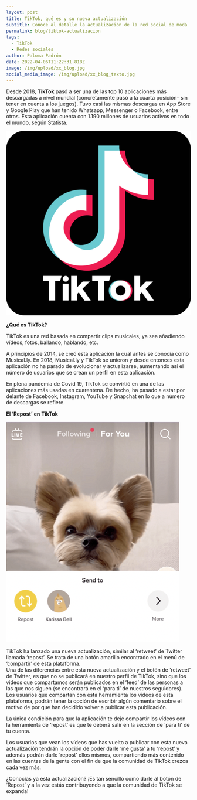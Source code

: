 ```yaml
---
layout: post
title: TikTok, qué es y su nueva actualización
subtitle: Conoce al detalle la actualización de la red social de moda
permalink: blog/tiktok-actualizacion
tags:
  - TikTok
  - Redes sociales
author: Paloma Padrón
date: 2022-04-06T11:22:31.818Z
image: /img/upload/xx_blog.jpg
social_media_image: /img/upload/xx_blog_texto.jpg
---
```

Desde 2018, **TikTok** pasó a ser una de las top 10 aplicaciones más descargadas a nivel mundial (concretamente pasó a la cuarta posición- sin tener en cuenta a los juegos). Tuvo casi las mismas descargas en App Store y Google Play que han tenido Whatsapp, Messenger o Facebook, entre otros. Esta aplicación cuenta con 1.190 millones de usuarios activos en todo el mundo, según Statista.

[![](/img/upload/tiktok-logo-2-1.svg)](/img/upload/tiktok-logo-2-1.svg)

**¿Qué es TikTok?**

TikTok es una red basada en compartir clips musicales, ya sea añadiendo vídeos, fotos, bailando, hablando, etc. 

A principios de 2014, se creó esta aplicación la cual antes se conocía como Musical.ly. En 2018, Musical.ly y TikTok se unieron y desde entonces esta aplicación no ha parado de evolucionar y actualizarse, aumentando así el número de usuarios que se crean un perfil en esta aplicación. 

En plena pandemia de Covid 19, TikTok se convirtió en una de las aplicaciones más usadas en cuarentena. De hecho, ha pasado a estar por delante de Facebook, Instagram, YouTube y Snapchat en lo que a número de descargas se refiere. 





**El ‘Repost’ en TikTok**

[![](/img/upload/captura-de-pantalla-2022-04-06-a-las-13.25.16.png)](/img/upload/captura-de-pantalla-2022-04-06-a-las-13.25.16.png)

TikTok ha lanzado una nueva actualización, similar al ‘retweet’ de Twitter llamada ‘repost’. Se trata de una botón amarillo encontrado en el menú de ‘compartir’ de esta plataforma.\
Una de las diferencias entre esta nueva actualización y el botón de ‘retweet’ de Twitter, es que no se publicará en nuestro perfil de TikTok, sino que los videos que compartamos serán publicados en el ‘feed’ de las personas a las que nos siguen (se encontrará en el ‘para ti’ de nuestros seguidores). Los usuarios que compartan con esta herramienta los vídeos de esta plataforma, podrán tener la opción de escribir algún comentario sobre el motivo de por que han decidido volver a publicar esta publicación. 

La única condición para que la aplicación te deje compartir los vídeos con la herramienta de ‘repost’ es que te deberá salir en la sección de ‘para ti’ de tu cuenta.

Los usuarios que vean los vídeos que has vuelto a publicar con esta nueva actualización tendrán la opción de poder darle ‘me gusta’ a tu ‘repost’ y además podrán darle ‘repost’ ellos mismos, compartiendo más contenido en las cuentas de la gente con el fin de que la comunidad de TikTok crezca cada vez más.

¿Conocías ya esta actualización? ¡Es tan sencillo como darle al botón de ‘Repost’ y a la vez estás contribuyendo a que la comunidad de TikTok se expanda!